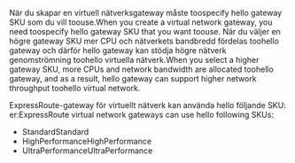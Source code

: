 <span data-ttu-id="1e8f8-101">När du skapar en virtuell nätverksgateway måste toospecify hello gateway SKU som du vill toouse.</span><span class="sxs-lookup"><span data-stu-id="1e8f8-101">When you create a virtual network gateway, you need toospecify hello gateway SKU that you want toouse.</span></span> <span data-ttu-id="1e8f8-102">När du väljer en högre gateway SKU mer CPU och nätverkets bandbredd fördelas toohello gateway och därför hello gateway kan stödja högre nätverk genomströmning toohello virtuella nätverk.</span><span class="sxs-lookup"><span data-stu-id="1e8f8-102">When you select a higher gateway SKU, more CPUs and network bandwidth are allocated toohello gateway, and as a result, hello gateway can support higher network throughput toohello virtual network.</span></span> 

<span data-ttu-id="1e8f8-103">ExpressRoute-gateway för virtuellt nätverk kan använda hello följande SKU: er:</span><span class="sxs-lookup"><span data-stu-id="1e8f8-103">ExpressRoute virtual network gateways can use hello following SKUs:</span></span> 

* <span data-ttu-id="1e8f8-104">Standard</span><span class="sxs-lookup"><span data-stu-id="1e8f8-104">Standard</span></span>
* <span data-ttu-id="1e8f8-105">HighPerformance</span><span class="sxs-lookup"><span data-stu-id="1e8f8-105">HighPerformance</span></span>
* <span data-ttu-id="1e8f8-106">UltraPerformance</span><span class="sxs-lookup"><span data-stu-id="1e8f8-106">UltraPerformance</span></span>


